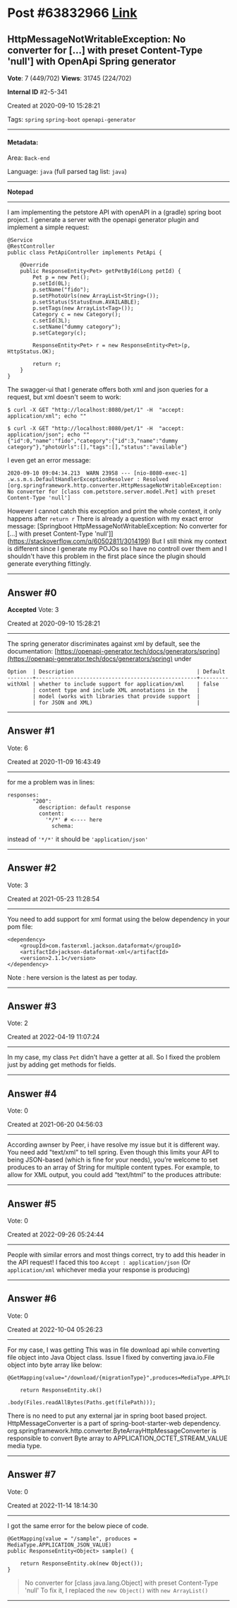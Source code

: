 
# Post \#63832966 [Link](https://stackoverflow.com/questions/63832966/)

## HttpMessageNotWritableException: No converter for [...] with preset Content-Type 'null'] with OpenApi Spring generator

**Vote**: 7 (449/702) **Views**: 31745 (224/702) 

**Internal ID** \#2-5-341

Created at 2020-09-10 15:28:21

Tags: `spring` `spring-boot` `openapi-generator`

----------

#### Metadata:

Area: `Back-end`

Language: `java` (full parsed tag list: `java`)

----------

**Notepad**


----------

I am implementing the petstore API with openAPI in a (gradle) spring boot project. I generate a server with the openapi generator plugin and implement a simple request:
```
@Service
@RestController
public class PetApiController implements PetApi {

    @Override
    public ResponseEntity<Pet> getPetById(Long petId) {
        Pet p = new Pet();
        p.setId(0L);
        p.setName("fido");
        p.setPhotoUrls(new ArrayList<String>());
        p.setStatus(StatusEnum.AVAILABLE);
        p.setTags(new ArrayList<Tag>());
        Category c = new Category();
        c.setId(3L);
        c.setName("dummy category");
        p.setCategory(c);
        
        ResponseEntity<Pet> r = new ResponseEntity<Pet>(p, HttpStatus.OK);
        
        return r;
    }
}
```

The swagger-ui that I generate offers both xml and json queries for a request, but xml doesn't seem to work:
```
$ curl -X GET "http://localhost:8080/pet/1" -H  "accept: application/xml"; echo ""

$ curl -X GET "http://localhost:8080/pet/1" -H  "accept: application/json"; echo ""
{"id":0,"name":"fido","category":{"id":3,"name":"dummy category"},"photoUrls":[],"tags":[],"status":"available"}
```

I even get an error message:
```
2020-09-10 09:04:34.213  WARN 23958 --- [nio-8080-exec-1] .w.s.m.s.DefaultHandlerExceptionResolver : Resolved [org.springframework.http.converter.HttpMessageNotWritableException: No converter for [class com.petstore.server.model.Pet] with preset Content-Type 'null']
```

However I cannot catch this exception and print the whole context, it only happens after `return r`
There is already a question with my exact error message:
[Springboot HttpMessageNotWritableException: No converter for [...] with preset Content-Type 'null']](https://stackoverflow.com/q/60502811/3014199) But I still think my context is different since I generate my POJOs so I have no controll over them and I shouldn't have this problem in the first place since the plugin should generate everything fittingly.


----------
        
## Answer \#0

**Accepted** Vote: 3

Created at 2020-09-10 15:28:21

------------

The spring generator discriminates against xml by default, see the documentation: [https://openapi-generator.tech/docs/generators/spring](https://openapi-generator.tech/docs/generators/spring) under
```
Option  | Description                                       | Default
--------+---------------------------------------------------+---------
withXml | whether to include support for application/xml    | false
        | content type and include XML annotations in the   |
        | model (works with libraries that provide support  |
        | for JSON and XML)                                 |
```



------------
    
    
## Answer \#1

 Vote: 6

Created at 2020-11-09 16:43:49

------------

for me a problem was in lines:
```
responses:
        "200":
          description: default response
          content:
            '*/*' # <---- here
              schema:
```

instead of `'*/*'` it should be `'application/json'`


------------
    
    
## Answer \#2

 Vote: 3

Created at 2021-05-23 11:28:54

------------

You need to add support for xml format using the below dependency in your pom file:
```
<dependency>
    <groupId>com.fasterxml.jackson.dataformat</groupId>
    <artifactId>jackson-dataformat-xml</artifactId>
    <version>2.1.1</version>
</dependency>
```

Note : here version is the latest as per today.


------------
    
    
## Answer \#3

 Vote: 2

Created at 2022-04-19 11:07:24

------------

In my case, my class `Pet` didn't have a getter at all.
So I fixed the problem just by adding get methods for fields.


------------
    
    
## Answer \#4

 Vote: 0

Created at 2021-06-20 04:56:03

------------

According awnser by Peer, i have resolve my issue but it is different way. You need add "text/xml" to tell spring. Even though this limits your API to being JSON-based (which is fine for your needs), you’re welcome to set produces to an array of String for multiple content types. For example, to allow for XML output, you could add “text/html” to the produces attribute:



------------
    
    
## Answer \#5

 Vote: 0

Created at 2022-09-26 05:24:44

------------

People with similar errors and most things correct, try to add this header in the API request! I faced this too
`Accept : application/json` (Or `application/xml` whichever media your response is producing)


------------
    
    
## Answer \#6

 Vote: 0

Created at 2022-10-04 05:26:23

------------

For my case, I was getting 
This was in file download api while converting file object into Java Object class.
Issue I fixed by converting java.io.File object into byte array like below:
```
@GetMapping(value="/download/{migrationType}",produces=MediaType.APPLICATION_OCTET_STREAM_VALUE)

    return ResponseEntity.ok()
                        .body(Files.readAllBytes(Paths.get(filePath)));
```

There is no need to put any external jar in spring boot based project. HttpMessageConverter is a part of spring-boot-starter-web dependency. org.springframework.http.converter.ByteArrayHttpMessageConverter is responsible to convert Byte array to APPLICATION_OCTET_STREAM_VALUE media type.


------------
    
    
## Answer \#7

 Vote: 0

Created at 2022-11-14 18:14:30

------------

I got the same error for the below piece of code.
```
@GetMapping(value = "/sample", produces = MediaType.APPLICATION_JSON_VALUE)
public ResponseEntity<Object> sample() {

    return ResponseEntity.ok(new Object());
}
```


> No converter for [class java.lang.Object] with preset Content-Type
'null'
To fix it, I replaced the `new Object()` with `new ArrayList()`


------------
    
    